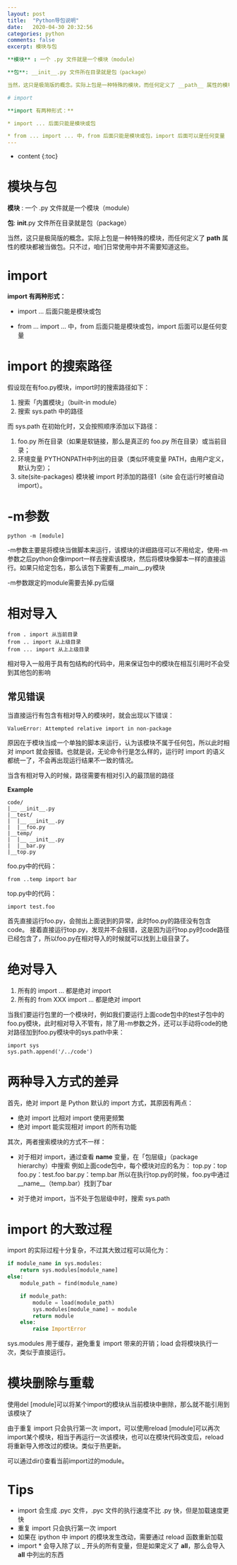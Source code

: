 ```yaml
---
layout: post
title:  "Python导包说明"
date:   2020-04-30 20:32:56
categories: python
comments: false
excerpt: 模块与包

**模块** : 一个 .py 文件就是一个模块（module）

**包**: __init__.py 文件所在目录就是包（package）

当然，这只是极简版的概念。实际上包是一种特殊的模块，而任何定义了 __path__ 属性的模块都被当做包。只不过，咱们日常使用中并不需要知道这些。

# import

**import 有两种形式：**

* import ... 后面只能是模块或包

* from ... import ... 中，from 后面只能是模块或包，import 后面可以是任何变量
---
```


* content
{:toc}


# 模块与包

**模块** : 一个 .py 文件就是一个模块（module）

**包**: __init__.py 文件所在目录就是包（package）

当然，这只是极简版的概念。实际上包是一种特殊的模块，而任何定义了 __path__ 属性的模块都被当做包。只不过，咱们日常使用中并不需要知道这些。

# import

**import 有两种形式：**

* import ... 后面只能是模块或包

* from ... import ... 中，from 后面只能是模块或包，import 后面可以是任何变量

# import 的搜索路径

假设现在有foo.py模块，import时的搜索路径如下：

1. 搜索「内置模块」（built-in module）
2. 搜索 sys.path 中的路径

而 sys.path 在初始化时，又会按照顺序添加以下路径：

1. foo.py 所在目录（如果是软链接，那么是真正的 foo.py 所在目录）或当前目录；
2. 环境变量 PYTHONPATH中列出的目录（类似环境变量 PATH，由用户定义，默认为空）；
3. site(site-packages) 模块被 import 时添加的路径1（site 会在运行时被自动 import）。

# -m参数

```
python -m [module]
```

-m参数主要是将模块当做脚本来运行，该模块的详细路径可以不用给定，使用-m参数之后python会像import一样去搜索该模块，然后将模块像脚本一样的直接运行。如果只给定包名，那么该包下需要有__main__.py模块

-m参数跟定的module需要去掉.py后缀

# 相对导入

```
from . import 从当前目录
from .. import 从上级目录
from ... import 从上上级目录
```
相对导入一般用于具有包结构的代码中，用来保证包中的模块在相互引用时不会受到其他包的影响

## 常见错误

当直接运行有包含有相对导入的模块时，就会出现以下错误：

```
ValueError: Attempted relative import in non-package
```

原因在于模块当成一个单独的脚本来运行，认为该模块不属于任何包，所以此时相对 import 就会报错。也就是说，无论命令行是怎么样的，运行时 import 的语义都统一了，不会再出现运行结果不一致的情况。

当含有相对导入的时候，路径需要有相对引入的最顶层的路径

**Example**

```
code/
|__ __init__.py
|__test/
|  |__ __init__.py
|  |__foo.py
|__temp/
|  |__ __init__.py
|  |__bar.py
|__top.py
```

foo.py中的代码：
```
from ..temp import bar
```

top.py中的代码：
```
import test.foo
```

首先直接运行foo.py，会抛出上面说到的异常，此时foo.py的路径没有包含code。
接着直接运行top.py，发现并不会报错，这是因为运行top.py时code路径已经包含了，所以foo.py在相对导入的时候就可以找到上级目录了。

# 绝对导入

1. 所有的 import ... 都是绝对 import
2. 所有的 from XXX import ... 都是绝对 import

当我们要运行包里的一个模块时，例如我们要运行上面code包中的test子包中的foo.py模块，此时相对导入不管有，除了用-m参数之外，还可以手动将code的绝对路径加到foo.py模块中的sys.path中来：

```
import sys
sys.path.append('/../code')
```

# 两种导入方式的差异

首先，绝对 import 是 Python 默认的 import 方式，其原因有两点：

* 绝对 import 比相对 import 使用更频繁
* 绝对 import 能实现相对 import 的所有功能

其次，两者搜索模块的方式不一样：

* 对于相对 import，通过查看 __name__ 变量，在「包层级」（package hierarchy）中搜索
例如上面code包中，每个模块对应的名为：
top.py：top
foo.py：test.foo
bar.py：temp.bar
所以在执行top.py的时候，foo.py中通过__name__（temp.bar）找到了bar

* 对于绝对 import，当不处于包层级中时，搜索 sys.path

# import 的大致过程

import 的实际过程十分复杂，不过其大致过程可以简化为：

```Python
if module_name in sys.modules:
    return sys.modules[module_name]
else:
    module_path = find(module_name)

    if module_path:
        module = load(module_path)
        sys.modules[module_name] = module
        return module
    else:
        raise ImportError
```

sys.modules 用于缓存，避免重复 import 带来的开销；load 会将模块执行一次，类似于直接运行。


# 模块删除与重载

使用del [module]可以将某个import的模块从当前模块中删除，那么就不能引用到该模块了

由于重复 import 只会执行第一次 import，可以使用reload [module]可以再次import某个模块，相当于再运行一次该模块，也可以在模块代码改变后，reload将重新导入修改过的模块。类似于热更新。

可以通过dir()查看当前import过的module。

# Tips

* import 会生成 .pyc 文件，.pyc 文件的执行速度不比 .py 快，但是加载速度更快
* 重复 import 只会执行第一次 import
* 如果在 ipython 中 import 的模块发生改动，需要通过 reload 函数重新加载
* import * 会导入除了以 _ 开头的所有变量，但是如果定义了 __all__，那么会导入 __all__ 中列出的东西